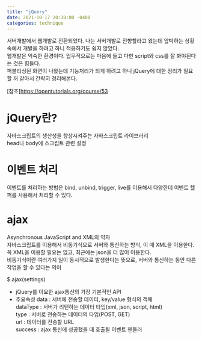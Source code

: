 ```yaml
---
title: "jQuery"
date: 2021-10-17 20:30:00 -0400
categories: technique
---
```

서버개발에서 웹개발로 전환되었다. 나는 서버개발로 전향할라고 왔는데 압박하는 상황 속에서 개발을 하려고 하니 적응하기도 쉽지 않았다.   
웹개발은 익숙한 환경이다. 업무적으로는 마음에 들고 다만 script와 css를 잘 봐야된다는 것은 힘들다.   
퍼블리싱된 화면이 나왔는데 기능처리가 되게 하려고 하니 jQuery에 대한 정리가 필요할 꺼 같아서 간략히 정리해본다.   

[참조]<https://opentutorials.org/course/53>   

# jQuery란?     
자바스크립트의 생산성을 향상시켜주는 자바스크립트 라이브러리   
head나 body에 스크립트 관련 설정   
<script type="text/javascript" src="https://ajax.googleapis.com/ajax/libs/jquery/1.6.2/jquery.min.js"></script>   

# 이벤트 처리
이벤트를 처리하는 방법은 bind, unbind, trigger, live를 이용해서 다양한데 이벤트 헬퍼를 사용해서 처리할 수 있다.   
<script type="text/javascript">   
  function clickHandler(e) {   
       alert('thank you');   
  }   
  $(document).ready(function() {   
       $('#click_me').click(clickHandler);   
       $('#remove_event').click(function(e) {   
           $('#click_me').unbind('click', clickHandler);   
       });   
       $('#trigger_event').click(function(e) {   
           $('#click_me').trigger('click');   
       });   
  })   
</script>   

# ajax   
Asynchronous JavaScript and XML의 약자   
자바스크립트를 이용해서 비동기식으로 서버와 통신하는 방식, 이 때 XML을 이용한다.   
꼭 XML을 이용할 필요는 없고, 최근에는 json을 더 많이 이용한다.   
비동기식이란 여러가지 일이 동시적으로 발생한다는 뜻으로, 서버와 통신하는 동안 다른 작업을 할 수 있다는 의미   

$.ajax(settings)   
- jQuery를 이요한 ajax통신의 가장 기본적인 API   
- 주요속성
   data : 서버에 전송할 데이터, key/value 형식의 객체   
   dataType : 서버가 리턴하는 데이터 타입(xml, json, script, html)   
   type : 서버로 전송하는 데이터의 타입(POST, GET)   
   url : 데이터를 전송할 URL   
   success : ajax 통신에 성공했을 때 호출될 이벤트 핸들러   
   
